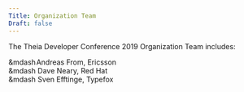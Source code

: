 ```yaml
---
Title: Organization Team
Draft: false
---
```


The Theia Developer Conference 2019 Organization Team includes:

&mdash Andreas From, Ericsson  
&mdash Dave Neary, Red Hat  
&mdash Sven Efftinge, Typefox
